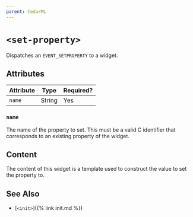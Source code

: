 ```yaml
---
parent: CedarML
---
```

# `<set-property>`
Dispatches an `EVENT_SETPROPERTY` to a widget.

## Attributes

| Attribute     | Type    | Required? |
|---------------|---------|-----------|
| `name`        | String  | Yes       |

### `name`
The name of the property to set. This must be a valid C identifier that
corresponds to an existing property of the widget.

## Content
The content of this widget is a template used to construct the value to set the
property to.

## See Also
- [`<init>`]({% link init.md %})
